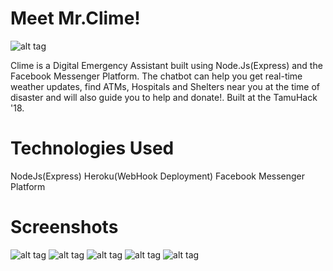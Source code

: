 # Meet Mr.Clime!
![alt tag](https://raw.githubusercontent.com/adarsh9pai/Clime/master/logo/logo.png)

Clime is a Digital Emergency Assistant built using Node.Js(Express) and the Facebook Messenger Platform. The chatbot can help you get real-time weather updates, find ATMs, Hospitals and Shelters near you at the time of disaster and will also guide you to help and donate!. Built at the TamuHack '18.

# Technologies Used
NodeJs(Express)
Heroku(WebHook Deployment)
Facebook Messenger Platform

# Screenshots
![alt tag](https://raw.githubusercontent.com/adarsh9pai/Clime/master/logo/0.jpeg)
![alt tag](https://raw.githubusercontent.com/adarsh9pai/Clime/master/logo/1.jpeg)
![alt tag](https://raw.githubusercontent.com/adarsh9pai/Clime/master/logo/2.jpeg)
![alt tag](https://raw.githubusercontent.com/adarsh9pai/Clime/master/logo/3.jpeg)
![alt tag](https://raw.githubusercontent.com/adarsh9pai/Clime/master/logo/4.jpeg)
